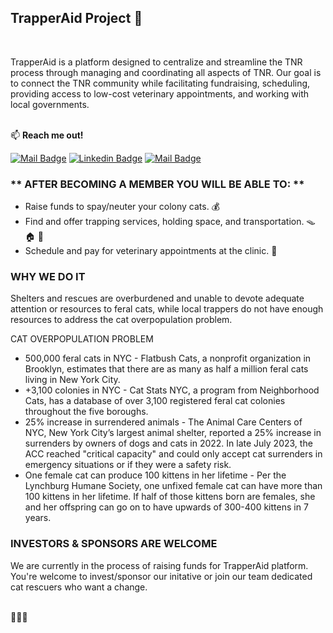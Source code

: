 ## **TrapperAid Project** 💙 ## 

 <br/>

TrapperAid is a platform designed to centralize and streamline the TNR process through managing and coordinating all aspects of TNR. Our goal is to connect the TNR community while facilitating fundraising, scheduling, providing access to low-cost veterinary appointments, and working with local governments.<br/><br/>

:mailbox: **Reach me out!** <br/>

[![Mail Badge](https://img.shields.io/badge/-snowleopardAlexa-c0392b?style=flat&labelColor=c0392b&logo=gmail&logoColor=white)](mailto:alexakylernyc@gmail.com) [![Linkedin Badge](https://img.shields.io/badge/-Alexa-0e76a8?style=flat&labelColor=0e76a8&logo=linkedin&logoColor=white)](https://www.linkedin.com/in/aleksandra-slomska/) [![Mail Badge](https://img.shields.io/badge/-@aalexakylernyc-e84393?style=flat&labelColor=e84393&logo=instagram&logoColor=white)](https://instagram.com/trapperaid)

### ** AFTER BECOMING A MEMBER YOU WILL BE ABLE TO: ** ###

<!--Add description-->
- Raise funds to spay/neuter your colony cats. 💰 
- Find and offer trapping services, holding space, and transportation. 🪤 🏠 🚗
- Schedule and pay for veterinary appointments at the clinic. 🏥

### **WHY WE DO IT**

Shelters and rescues are overburdened and unable to devote adequate attention or resources to feral cats, while local trappers do not have enough resources to address the cat overpopulation problem.

CAT OVERPOPULATION PROBLEM

- 500,000 feral cats in NYC - Flatbush Cats, a nonprofit organization in Brooklyn, estimates that there are as many as half a million feral cats living in New York City.
- +3,100 colonies in NYC - Cat Stats NYC, a program from Neighborhood Cats, has a database of over 3,100 registered feral cat colonies throughout the five boroughs.
- 25% increase in surrendered animals - The Animal Care Centers of NYC, New York City’s largest animal shelter, reported a 25% increase in surrenders by owners of dogs and cats in 2022. In late July 2023, the ACC reached "critical capacity" and could only accept cat surrenders in emergency situations or if they were a safety risk.
- One female cat can produce 100 kittens in her lifetime - Per the Lynchburg Humane Society, one unfixed female cat can have more than 100 kittens in her lifetime. If half of those kittens born are females, she and her offspring can go on to have upwards of 300-400 kittens in 7 years.

### **INVESTORS & SPONSORS ARE WELCOME**

We are currently in the process of raising funds for TrapperAid platform. You're welcome to invest/sponsor our initative or join our team dedicated cat rescuers who want a change. 

 <br/>
💙💙💙
